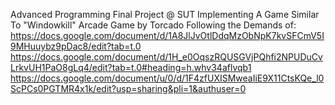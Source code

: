 Advanced Programming Final Project @ SUT
Implementing A Game Similar To "Windowkill" Arcade Game by Torcado
Following the Demands of:
https://docs.google.com/document/d/1A8JlJvOtlDdqMzObNpK7kvSFCmV5I9MHuuybz9pDac8/edit?tab=t.0
https://docs.google.com/document/d/1H_e0OqszRQUSGVjPQhfi2NPUDuCvLrkvUH1PaO8gLq4/edit?tab=t.0#heading=h.whv34aflvqb1
https://docs.google.com/document/u/0/d/1F4zfUXISMweaIiE9X11CtsKQe_l0ScPCs0PGTMR4x1k/edit?usp=sharing&pli=1&authuser=0
